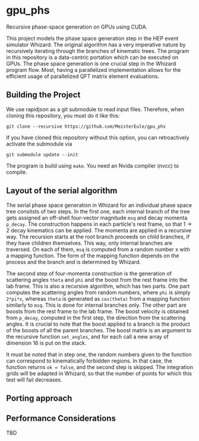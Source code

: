 # gpu_phs
Recursive phase-space generation on GPUs using CUDA.

This project models the phase space generation step in the HEP event simulator Whizard. The original algorithm has a very imperative nature by recursively iterating through the branches of kinematic trees. The program in this repository is a data-centric portation which can be executed on GPUs.
The phase space generation is one crucial step in the Whizard program flow. Most, having a parallelized implementation allows for the efficient usage of parallelized QFT matrix element evaluations.

## Building the Project

We use rapidjson as a git submodule to read input files. Therefore, when cloning this repository, you must do it like this:
```
git clone --recursive https://github.com/MeisterEule/gpu_phs
```

If you have cloned this repository without this option, you can retroactively activate the submodule via
```
git submodule update --init
```

The program is build using `make`. You need an Nvida compiler (nvcc) to compile.

## Layout of the serial algorithm

The serial phase space generation in Whizard for an individual phase space tree consitsts of two steps. In the first one, each internal branch of the tree gets assigned an off-shell four-vector magnitude `msq` and decay momenta `p_decay`. The construction happens in each particle's rest frame, so that 1 -> 2 decay kinematics can be applied. 
The momenta are applied in a recursive way. The recursion starts at the root branch proceeds on child branches, if they have children themselves. This way, only internal branches are traversed. On each of them, `msq` is computed from a random number x with a mapping function. The form of the mapping function depends on the process and the branch and is determined by Whizard. 

The second step of four-momenta construction is the generation of scattering angles `theta` and `phi` and the boost from the rest frame into the lab frame. This is also a recursive algorithm, which has two parts. One part computes the scattering angles from random numbers, where `phi` is simply `2*pi*x`, whereas `theta` is generated as `cos(theta)` from a mapping function similarly to `msq`. This is done for internal branches only. The other part are boosts from the rest frame to the lab frame. The boost velocity is obtained from `p_decay`, computed in the first step, the direction from the scattering angles. It is crucial to note that the boost applied to a branch is the product of the boosts of all the parent branches. The boost matrix is an argument to the recursive function `set_angles`, and for each call a new array of dimension 16 is put on the stack. 

It must be noted that in step one, the random numbers given to the function can correspond to kinematically forbidden regions. In that case, the function returns `ok = false`, and the second step is skipped. The integration grids will be adapted in Whizard, so that the number of points for which this test will fail decreases.

## Porting approach



## Performance Considerations

TBD

